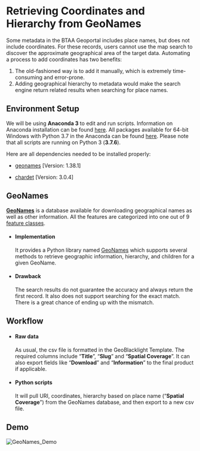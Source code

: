# Retrieving Coordinates and Hierarchy from GeoNames

Some metadata in the BTAA Geoportal includes place names, but does not include coordinates. For these records, users cannot use the map search to discover the approximate geographical area of the target data. Automating a process to add coordinates has two benefits: 

1. The old-fashioned way is to add it manually, which is extremely time-consuming and error-prone. 
2. Adding geographical hierarchy to metadata would make the search engine return related results when searching for place names.



## Environment Setup

We will be using **Anaconda 3** to edit and run scripts. Information on Anaconda installation can be found [here](https://docs.anaconda.com/anaconda/install/).  All packages available for 64-bit Windows with Python 3.7 in the Anaconda can be found [here](https://docs.anaconda.com/anaconda/packages/py3.7_win-64/). Please note that all scripts are running on Python 3 (**3.7.6**).

Here are all dependencies needed to be installed properly: 

- [geonames](https://geocoder.readthedocs.io/providers/GeoNames.html) [Version: 1.38.1]

- [chardet](https://chardet.readthedocs.io/en/latest/index.html) [Version: 3.0.4]

  


## GeoNames

**<a href='http://www.geonames.org/'>GeoNames</a>** is a database available for downloading geographical names as well as other information. All the features are categorized into one out of 9 [feature classes](https://www.geonames.org/export/codes.html).

- #### Implementation

  It provides a Python library named [GeoNames](https://geocoder.readthedocs.io/providers/GeoNames.html) which supports several methods to retrieve geographic information, hierarchy, and children for a given GeoName. 

- #### Drawback

  The search results do not guarantee the accuracy and always return the first record. It also does not support searching for the exact match. There is a great chance of ending up with the mismatch. 

  

## Workflow
- #### Raw data

  As usual, the csv file is formatted in the GeoBlacklight Template. The required columns include “**Title**”, “**Slug**” and “**Spatial Coverage**”. It can also export fields like “**Download**” and “**Information**” to the final product if applicable. 

- #### Python scripts

  It will pull URI, coordinates, hierarchy based on place name (“**Spatial Coverage**”) from the GeoNames database, and then export to a new csv file. 



## Demo
![GeoNames_Demo](https://github.com/BTAA-Geospatial-Data-Project/geonames/blob/main/GeoNames_Demo.gif)
